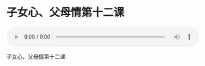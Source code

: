 # 子女心、父母情第十二课 

<audio style="width: 100%;" preload="false" controls controlslist="nodownload"><source src="//file.simai.life/audio/mp3/old/26050.mp3" type="audio/mpeg">Your browser does not support the audio element.</audio>


<p>子女心、父母情第十二课&nbsp;</p>